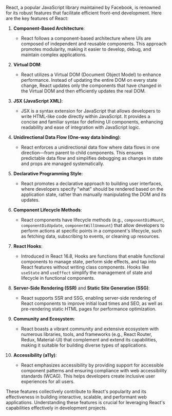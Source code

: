 React, a popular JavaScript library maintained by Facebook, is renowned for its robust features that facilitate efficient front-end development. Here are the key features of React:

1. **Component-Based Architecture**:
   - React follows a component-based architecture where UIs are composed of independent and reusable components. This approach promotes modularity, making it easier to develop, debug, and maintain complex applications.

2. **Virtual DOM**:
   - React utilizes a Virtual DOM (Document Object Model) to enhance performance. Instead of updating the entire DOM on every state change, React updates only the components that have changed in the Virtual DOM and then efficiently updates the real DOM.

3. **JSX (JavaScript XML)**:
   - JSX is a syntax extension for JavaScript that allows developers to write HTML-like code directly within JavaScript. It provides a concise and familiar syntax for defining UI components, enhancing readability and ease of integration with JavaScript logic.

4. **Unidirectional Data Flow (One-way data binding)**:
   - React enforces a unidirectional data flow where data flows in one direction—from parent to child components. This ensures predictable data flow and simplifies debugging as changes in state and props are managed systematically.

5. **Declarative Programming Style**:
   - React promotes a declarative approach to building user interfaces, where developers specify "what" should be rendered based on the application state, rather than manually manipulating the DOM and its updates.

6. **Component Lifecycle Methods**:
   - React components have lifecycle methods (e.g., `componentDidMount`, `componentDidUpdate`, `componentWillUnmount`) that allow developers to perform actions at specific points in a component's lifecycle, such as fetching data, subscribing to events, or cleaning up resources.

7. **React Hooks**:
   - Introduced in React 16.8, Hooks are functions that enable functional components to manage state, perform side effects, and tap into React features without writing class components. Hooks like `useState` and `useEffect` simplify the management of state and lifecycle in functional components.

8. **Server-Side Rendering (SSR)** and **Static Site Generation (SSG)**:
   - React supports SSR and SSG, enabling server-side rendering of React components to improve initial load times and SEO, as well as pre-rendering static HTML pages for performance optimization.

9. **Community and Ecosystem**:
   - React boasts a vibrant community and extensive ecosystem with numerous libraries, tools, and frameworks (e.g., React Router, Redux, Material-UI) that complement and extend its capabilities, making it suitable for building diverse types of applications.

10. **Accessibility (a11y)**:
    - React emphasizes accessibility by providing support for accessible component patterns and ensuring compliance with web accessibility standards (WCAG). This helps developers create inclusive user experiences for all users.

These features collectively contribute to React's popularity and its effectiveness in building interactive, scalable, and performant web applications. Understanding these features is crucial for leveraging React's capabilities effectively in development projects.